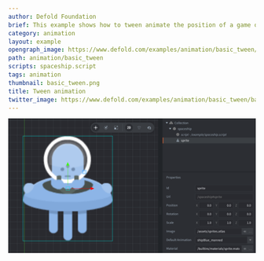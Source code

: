 ```yaml
---
author: Defold Foundation
brief: This example shows how to tween animate the position of a game object.
category: animation
layout: example
opengraph_image: https://www.defold.com/examples/animation/basic_tween/basic_tween.png
path: animation/basic_tween
scripts: spaceship.script
tags: animation
thumbnail: basic_tween.png
title: Tween animation
twitter_image: https://www.defold.com/examples/animation/basic_tween/basic_tween.png
---
```


![tween](basic_tween.png)